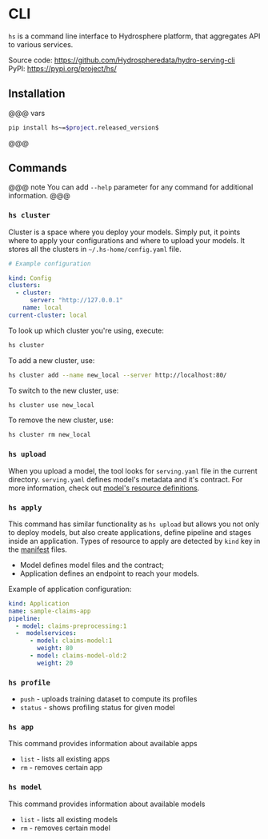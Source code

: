 # CLI

`hs` is a command line interface to Hydrosphere platform, that
aggregates API to various services.

Source code: https://github.com/Hydrospheredata/hydro-serving-cli  
PyPI: https://pypi.org/project/hs/

## Installation

@@@ vars
```sh
pip install hs~=$project.released_version$
```
@@@

## Commands

@@@ note
You can add `--help` parameter for any command for additional information.
@@@

### `hs cluster`

Cluster is a space where you deploy your models. Simply put, it points 
where to apply your configurations and where to upload your models. It 
stores all the clusters in `~/.hs-home/config.yaml` file.

```yaml
# Example configuration

kind: Config
clusters:
  - cluster: 
      server: "http://127.0.0.1"
    name: local
current-cluster: local
```

To look up which cluster you're using, execute:

```sh
hs cluster
``` 

To add a new cluster, use:

```sh
hs cluster add --name new_local --server http://localhost:80/
```

To switch to the new cluster, use:

```sh
hs cluster use new_local
```

To remove the new cluster, use:

```sh
hs cluster rm new_local
```

### `hs upload`

When you upload a model, the tool looks for `serving.yaml` file in the 
current directory. `serving.yaml` defines model's metadata and it's 
contract. For more information, check out 
[model's resource definitions](../reference/manifests.html#kind-model).

### `hs apply` 

This command has similar functionality as `hs upload` but allows you not 
only to deploy models, but also create applications, define pipeline and 
stages inside an application. Types of resource to apply are detected by 
`kind` key in the  [manifest](../reference/manifests.html) files.

- Model defines model files and the contract;
- Application defines an endpoint to reach your models. 

Example of application configuration:

```yaml
kind: Application
name: sample-claims-app
pipeline:
  - model: claims-preprocessing:1
  -  modelservices:
      - model: claims-model:1
        weight: 80
      - model: claims-model-old:2
        weight: 20
```

### `hs profile`

* `push` - uploads training dataset to compute its profiles  
* `status` - shows profiling status for given model  

### `hs app `

This command provides information about available apps

* `list` - lists all existing apps
* `rm` - removes certain app


### `hs model`

This command provides information about available models

* `list` - lists all existing models
* `rm` - removes certain model
